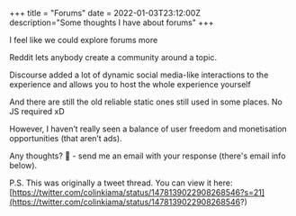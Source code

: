 +++
title = "Forums"
date = 2022-01-03T23:12:00Z  
description="Some thoughts I have about forums"
+++

I feel like we could explore forums more

Reddit lets anybody create a community around a topic.

Discourse added a lot of dynamic social media-like interactions to the experience and allows you to host the whole experience yourself

And there are still the old reliable static ones still used in some places. No JS required xD

However, I haven’t really seen a balance of user freedom and monetisation opportunities (that aren’t ads). 

Any thoughts? 👀 - send me an email with your response (there's email info below).

P.S. This was originally a tweet thread. You can view it here: [https://twitter.com/colinkiama/status/1478139022908268546?s=21](https://twitter.com/colinkiama/status/1478139022908268546?)